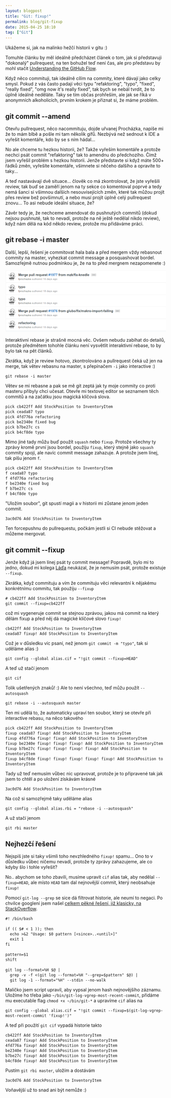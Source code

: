 ```yaml
---
layout: blogpost
title: "Git: fixup!"
permalink: blog/git-fixup
date: 2015-04-25 18:10
tag: ["Git"]
---
```


Ukážeme si, jak na malinko hežčí historii v gitu :)

Tomuhle článku by měl ideálně předcházet článek o tom, jak si představuji "dokonalý" pullrequest,
na ten bohužel teď není čas, ale pro představu by mohl stačit [Understanding the GitHub Flow](https://guides.github.com/introduction/flow/).

Když něco commituji, tak ideálně cílím na commity, které dávají jako celky smysl.
Pokud z vás často padají věci typu "refaktoring", "typo", "fixed", "really fixed", "omg now it's really fixed",
tak bych se nebál tvrdit, že to úplně ideálně neděláte.
Taky se tím občas prohřeším, ale jak se říká v anonymních alkoholicích, prvním krokem je přiznat si, že máme problém.

<!--more-->
## git commit --amend

Otevřu pullrequest, něco nacommituju, dojde uřvanej Procházka, napíše mi že to mám blbě a pošle mi tam několik gifů.
Nezbývá než sednout k IDE a vyřešit komentáře, kdo by se s ním hádal...

No ale chceme tu hezkou historii, že? Takže vyřeším komentáře a protože nechci psát commit "refaktoring" tak to amendnu do předchozího. Čímž jsem vyřešil problém s hezkou historii. Jenže představte si když máte 500+ řádků změn, vyřešíte komentáře, všimnete si něčeho dalšího a opravíte to taky...

A teď nastavávají dvě situace... člověk co má zkontrolovat, že jste vyřešili review, tak buď se zaměří jenom na ty sekce co komentoval poprvé a tedy nemá šanci si všimnou dalších nesouvisejících změn, které tak můžou projít přes review bež povšimnutí, a nebo musí projít úplně celý pullrequest znovu... To asi nebude ideální situace, že?

Závěr tedy je, že nechceme amendovat do pushnutých commitů (dokud nejsou pushnuté, tak to nevadí, protože na ně ještě nedělal nikdo review), když nám dělá na kód někdo review, protože mu přidáváme práci.


## git rebase -i master

Další, lepší, řešení je commitovat hala bala a před mergem vždy rebasnout commity na master, vyhezkat commit message a posquashovat bordel. Samozřejmě nutnou podmínkou je, že na to před mergnem nezapomenete :)

![git-fixup-history](/content/git-fixup-history.png)

Interaktivní rebase je strašně mocná věc. Ovšem nebudu zabíhat do detailů, protože předmětem tohohle článku není vysvětlit interaktivní rebase, to by bylo tak na pět článků.

Zkrátka, když je review hotovo, zkontrolováno a pullrequest čeká už jen na merge, tak větev rebasnu na master, s přepínačem `-i` jako interactive :)

~~~ shell
git rebase -i master
~~~

Větev se mi rebasne a pak se mě git zeptá jak ty moje commity co proti masteru přibyly chci učesat.
Otevře mi textovej editor se seznamem těch commitů a na začátku jsou magická klíčová slova.

~~~ shell
pick cb422ff Add StockPosition to InventoryItem
pick ceada87 typo
pick 4fd776a refactoring
pick be2340e fixed bug
pick b7be27c cs
pick b4cf8de typo
~~~

Mimo jiné tady můžu buď použít `squash` nebo `fixup`. Protože všechny ty zprávy kromě první jsou bordel, použiju `fixup`, který stejně jako `squash` commity spojí, ale navíc commit message zahazuje. A protože jsem línej, tak píšu jenom `f`.

~~~ shell
pick cb422ff Add StockPosition to InventoryItem
f ceada87 typo
f 4fd776a refactoring
f be2340e fixed bug
f b7be27c cs
f b4cf8de typo
~~~

"Uložím soubor", git spustí magii a v historii mi zůstane jenom jeden commit.

~~~ shell
3ac0d76 Add StockPosition to InventoryItem
~~~

Ten forcepushnu do pullrequestu, počkám jestli si CI nebude stěžovat a můžeme mergovat.


## git commit --fixup

Jenže když já jsem línej psát ty commit message! Popravdě, bylo mi to jedno, dokud mi kolega [Láďa](https://github.com/lm) neukázal, že je nemusím psát, protože existuje `--fixup`.

Zkrátka, když commituju a vím že commituju věci relevantní k nějakému konkrétnímu commitu, tak použiju `--fixup`

~~~ shell
# cb422ff Add StockPosition to InventoryItem
git commit --fixup=cb422ff
~~~

což mi vygeneruje commit se stejnou zprávou, jakou má commit na který dělám fixup a před něj dá magické klíčové slovo `fixup!`

~~~ shell
cb422ff Add StockPosition to InventoryItem
ceada87 fixup! Add StockPosition to InventoryItem
~~~

Což je v důsledku víc psaní, než jenom `git commit -m "typo"`, tak si uděláme alias :)

~~~ shell
git config --global alias.cif = "!git commit --fixup=HEAD"
~~~

A teď už stačí jenom

~~~ shell
git cif
~~~

Tolik ušetřených znaků! :) Ale to není všechno, teď můžu použít `--autosquash`

~~~ shell
git rebase -i --autosquash master
~~~

Ten mi udělá to, že automaticky upraví ten soubor, který se otevře při interactive rebasu, na něco takového

~~~ shell
pick cb422ff Add StockPosition to InventoryItem
fixup ceada87 fixup! Add StockPosition to InventoryItem
fixup 4fd776a fixup! fixup! Add StockPosition to InventoryItem
fixup be2340e fixup! fixup! fixup! Add StockPosition to InventoryItem
fixup b7be27c fixup! fixup! fixup! fixup! Add StockPosition to InventoryItem
fixup b4cf8de fixup! fixup! fixup! fixup! fixup! Add StockPosition to InventoryItem
~~~

Tady už teď nemusím vůbec nic upravovat, protože je to připravené tak jak jsem to chtěl a po uložení získávám krásné

~~~ shell
3ac0d76 Add StockPosition to InventoryItem
~~~

Na což si samozřejmě taky uděláme alias

~~~ shell
git config --global alias.rbi = "rebase -i --autosquash"
~~~

A už stačí jenom

~~~ shell
git rbi master
~~~


## Nejhezčí řešení

Nejspíš jste si taky všimli toho nevzhledného `fixup!` spamu...
Ono to v důsledku vůbec ničemu nevadí, protože ty zprávy zahazujeme, ale co kdyby šlo i tohle vyřešit?

No.. abychom se toho zbavili, musíme upravit `cif` alias tak, aby nedělal `--fixup=HEAD`,
ale místo `HEAD` tam dal nejnovější commit, který neobsahuje `fixup!`

Pomocí `git-log --grep` se sice dá filtrovat historie, ale neumí to negaci.
Po chvilce googlení jsem našel [celkem pěkné řešení, již klasicky, na StackOverflow](http://stackoverflow.com/a/5606450).

~~~ shell
#! /bin/bash

if (( $# < 1 )); then
  echo >&2 "Usage: $0 pattern [<since>..<until>]"
  exit 1
fi

pattern=$1
shift

git log --format=%H $@ |
  grep -v -f <(git log --format=%H "--grep=$pattern" $@) |
  git log -1 --format="%H" --stdin --no-walk
~~~

Maličko jsem script upravil, aby vypsal jenom hash nejnovějšího záznamu. Uložíme ho třeba jako `~/bin/git-log-vgrep-most-recent-commit`, přidáme mu executable flag `chmod +x ~/bin/git-*` a upravíme `cif` alias na

~~~ shell
git config --global alias.cif = "!git commit --fixup=$(git-log-vgrep-most-recent-commit 'fixup!')"
~~~

A teď při použití `git cif` vypadá historie takto

~~~ shell
cb422ff Add StockPosition to InventoryItem
ceada87 fixup! Add StockPosition to InventoryItem
4fd776a fixup! Add StockPosition to InventoryItem
be2340e fixup! Add StockPosition to InventoryItem
b7be27c fixup! Add StockPosition to InventoryItem
b4cf8de fixup! Add StockPosition to InventoryItem
~~~

Pustím `git rbi master`, uložím a dostávám

~~~ shell
3ac0d76 Add StockPosition to InventoryItem
~~~

Voňavější už to snad ani být nemůže :)
